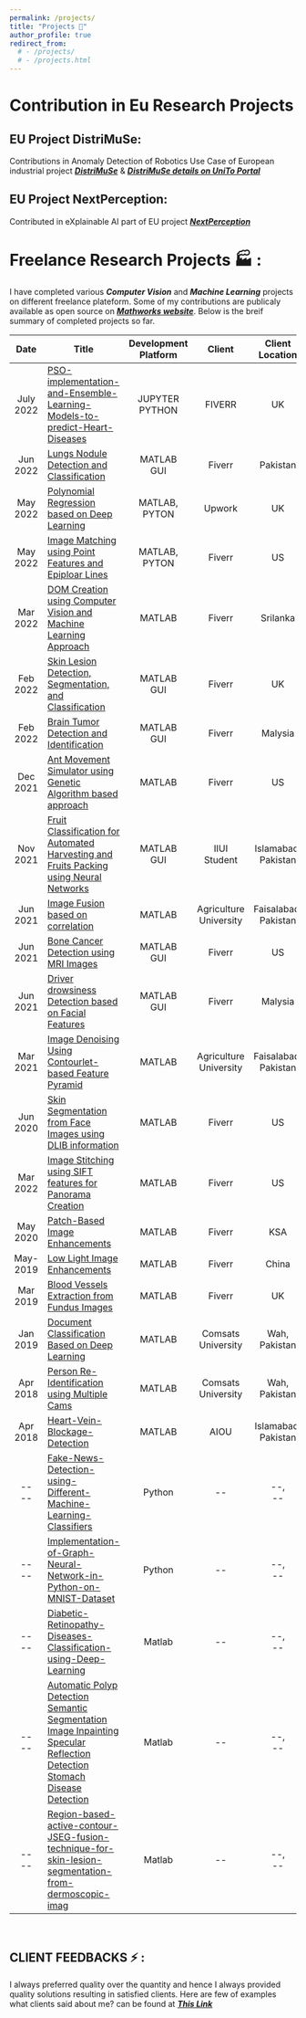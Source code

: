```yaml
---
permalink: /projects/
title: "Projects 📝"
author_profile: true
redirect_from: 
  # - /projects/
  # - /projects.html
---
```


# Contribution in Eu Research Projects
## EU Project DistriMuSe:

Contributions in Anomaly Detection of Robotics Use Case of European industrial project [**_DistriMuSe_**](https://distrimuse.eu/about-the-project/) & [**_DistriMuSe details on UniTo Portal_**](https://unifind.unito.it/resource/project/AMPE%5FHEU%5FKDT%5F24%5F01) 

## EU Project NextPerception: 
Contributed in eXplainable AI part of EU project [**_NextPerception_**](https://www.nextperception.eu/about-project/) 



# Freelance Research Projects 🏭 :
I have completed various ***Computer Vision*** and ***Machine Learning*** projects on different freelance plateform.
Some of my contributions are publicaly available as open source on [***Mathworks website***](https://ch.mathworks.com/matlabcentral/fileexchange/113080-classification-of-gastrointestinal-diseases-of-stomach?s_tid=prof_contriblnk). Below is the breif summary of completed projects so far.

| Date | Title | Development Platform	 | Client	 | Client Location |
| :--: | ----- | :-------------------: | :-----: | :-------------: |
July <br> 2022 | [PSO-implementation-and-Ensemble-Learning-Models-to-predict-Heart-Diseases](https://github.com/rashidrao-pk/rashidrao-pk/tree/main/project_completed/PSO-implementation-and-Ensemble-Learning-Models-to-predict-Heart-Diseases/README.md) | JUPYTER<br> PYTHON | FIVERR | UK | 
Jun<br>2022 | [Lungs Nodule Detection and Classification](https://github.com/rashidrao-pk/rashidrao-pk/tree/main/project_completed/Lungs_Nodule_Cancer_Detection_and_Classification_MRI_CT_Images/README.md) | MATLAB<br>GUI | Fiverr | Pakistan |
May<br>2022 | [Polynomial Regression based on Deep Learning](https://github.com/rashidrao-pk/rashidrao-pk/tree/main/project_completed/Polynomial-Regression-based-on-Deep-Learning-in-Matlab/README.md) | MATLAB,<br>PYTON | Upwork | UK |
May<br>2022 | [Image Matching using Point Features and Epiploar Lines](https://github.com/rashidrao-pk/rashidrao-pk/tree/main/project_completed/Image-Matching-using-Point-Features-and-Epiploar-Lines-in-Matlab/README.md) | MATLAB,<br>PYTON | Fiverr | US | 
Mar<br>2022 | [DOM Creation using Computer Vision and Machine Learning Approach](https://github.com/rashidrao-pk/rashidrao-pk/tree/main/project_completed/DOM-Creation-using-Computer-Vision-and-Machine-Learning-Approach/README.md) | MATLAB | Fiverr | Srilanka |
Feb <br>2022 | [Skin Lesion Detection, Segmentation, and Classification](https://github.com/rashidrao-pk/rashidrao-pk/tree/main/project_completed/Computer-Vision-based-system-in-Matlab-for-Benign-and-Malignant-Classification-Skin-Lesion-Detection/README.md) | MATLAB<br>GUI | Fiverr | UK |
Feb <br>2022 | [Brain Tumor Detection and Identification](https://github.com/rashidrao-pk/rashidrao-pk/tree/main/project_completed/Brain-Tumor-Detection-and-Classification-GUI-based-App-in-Matlab/README.md) | MATLAB<br>GUI | Fiverr | Malysia |
Dec<br>2021 | [Ant Movement Simulator using Genetic Algorithm based approach](https://github.com/rashidrao-pk/rashidrao-pk/tree/main/project_completed/Ant-Movement-Simulator-using-Genetic-Algorithm-based-approach/README.md) | MATLAB | Fiverr | US |
Nov <br>2021 | [Fruit Classification for Automated Harvesting and Fruits Packing using Neural Networks](https://github.com/rashidrao-pk/rashidrao-pk/tree/main/project_completed/Neural-Network-Based-Automatic-Fruit-Classification/README.md) | MATLAB<br>GUI	| IIUI<br>Student |	Islamabad,<br>Pakistan |
Jun<br>2021 | [Image Fusion based on correlation](https://github.com/rashidrao-pk/rashidrao-pk/tree/main/project_completed/Image-Fusion-based-on-correlation-in-MATLAB/README.md) </a>| MATLAB | Agriculture<br> University | Faisalabad,<br>Pakistan |
Jun <br>2021 | [Bone Cancer Detection using MRI Images](https://github.com/rashidrao-pk/rashidrao-pk/tree/main/project_completed/Bone-Cancer-Detection-GUI-in-Matlab-using-Image-Processing-Techniques/README.md) | MATLAB<br>GUI	| Fiverr | US |
Jun <br>2021 | [Driver drowsiness Detection based on Facial Features](https://github.com/rashidrao-pk/rashidrao-pk/tree/main/project_completed/Driver-Drowsiness-Detection-using-Computer-Vision-in-Matlab/README.md) | MATLAB<br>GUI |	Fiverr |	Malysia |
Mar<br>2021 | [Image Denoising Using Contourlet-based Feature Pyramid](https://github.com/rashidrao-pk/rashidrao-pk/tree/main/project_completed/Image-Denoising-Using-Contourlet-based-Feature-Pyramid/README.md) | MATLAB | Agriculture <br>University | Faisalabad,<br>Pakistan |
Jun<br>2020 | [Skin Segmentation from Face Images using DLIB information](https://github.com/rashidrao-pk/rashidrao-pk/tree/main/project_completed/Skin-Segmentation-from-Face-Images-using-DLIB-information-in-Matlab/README.md) | MATLAB | Fiverr | US |
Mar<br>2022 | [Image Stitching using SIFT features for Panorama Creation](https://github.com/rashidrao-pk/rashidrao-pk/tree/main/project_completed/Image-Matching-using-Point-Features-and-Epiploar-Lines-in-Matlab/README.md) | MATLAB | Fiverr | US |
May<br>2020 | [Patch-Based Image Enhancements](https://github.com/rashidrao-pk/rashidrao-pk/tree/main/project_completed/Patch-Based-Image-Enhancements-in-Matlab-CLAHE/README.md) | MATLAB | Fiverr | KSA |
May-2019 | [Low Light Image Enhancements](https://github.com/rashidrao-pk/rashidrao-pk/tree/main/project_completed/Low-Light-Image-Enhancements-using-Matlab/README.md) </a>| MATLAB | Fiverr | China |
Mar<br>2019 | [Blood Vessels Extraction from Fundus Images](https://github.com/rashidrao-pk/rashidrao-pk/tree/main/project_completed/Blood-Vessels-Extraction-from-Fundus-Images-in-Matlab/README.md) | MATLAB | Fiverr | UK |
Jan<br>2019 | [Document Classification Based on Deep Learning](https://github.com/rashidrao-pk/rashidrao-pk/tree/main/project_completed/Document-Classification-Based-on-Deep-Learning-in-Matlab/README.md) | MATLAB | Comsats<br>University | Wah,<br>Pakistan |
Apr<br>2018 | [Person Re-Identification using Multiple Cams](https://github.com/rashidrao-pk/rashidrao-pk/tree/main/project_completed/Person-Re-Identification-using-Multiple-Cams-in-Matlab/README.md) | MATLAB | Comsats<br>University | Wah,<br>Pakistan |
Apr<br>2018 | [Heart-Vein-Blockage-Detection](https://github.com/rashidrao-pk/rashidrao-pk/tree/main/project_completed/Heart-Vein-Blockage-Detection/README.md) | MATLAB | AIOU| Islamabad,<br>Pakistan |
--<br>-- | [Fake-News-Detection-using-Different-Machine-Learning-Classifiers](https://github.com/rashidrao-pk/rashidrao-pk/tree/main/project_completed/Fake-News-Detection-using-Different-Machine-Learning-Classifiers/README.md) | Python | -- | --,<br>-- |
--<br>-- | [Implementation-of-Graph-Neural-Network-in-Python-on-MNIST-Dataset](https://github.com/rashidrao-pk/rashidrao-pk/tree/main/project_completed/Implementation-of-Graph-Neural-Network-in-Python-on-MNIST-Dataset/README.md) | Python | -- | --,<br>-- |
--<br>-- | [Diabetic-Retinopathy-Diseases-Classification-using-Deep-Learning](https://github.com/rashidrao-pk/rashidrao-pk/tree/main/project_completed/Diabetic-Retinopathy-Diseases-Classification-using-Deep-Learning/README.md) | Matlab | -- | --,<br>-- |
--<br>-- | [Automatic Polyp Detection Semantic Segmentation Image Inpainting Specular Reflection Detection Stomach Disease Detection](https://github.com/rashidrao-pk/rashidrao-pk/tree/main/project_completed/Automatic-Polyp-Detection-Semantic-Segmentation-Image-Inpainting-Specular-Reflection-Detection-Stom/README.md) | Matlab | -- | --,<br>-- |
--<br>-- | [Region-based-active-contour-JSEG-fusion-technique-for-skin-lesion-segmentation-from-dermoscopic-imag](https://github.com/rashidrao-pk/rashidrao-pk/tree/main/project_completed/Region-based-active-contour-JSEG-fusion-technique-for-skin-lesion-segmentation-from-dermoscopic-imag/README.md) | Matlab | -- | --,<br>-- |


<br>

## CLIENT FEEDBACKS ⚡ :

I always preferred quality over the quantity and hence I always provided quality solutions resulting in satisfied clients. Here are few of examples what clients said about me? can be found at [**_This Link_**](https://github.com/rashidrao-pk/rashidrao-pk/blob/main/project_completed/feedbacks.md)